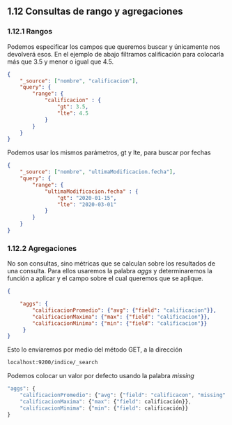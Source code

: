 ## 1.12 Consultas de rango y agregaciones

### 1.12.1 Rangos

Podemos especificar los campos que queremos buscar y únicamente nos
devolverá esos. En el ejemplo de abajo filtramos calificación para
colocarla más que 3.5 y menor o igual que 4.5.

``` json
{
    "_source": ["nombre", "calificacion"], 
    "query": {
        "range": {
            "calificacion" : {
                "gt": 3.5,
                "lte": 4.5
            }
        }
    }
}
```

Podemos usar los mismos parámetros, gt y lte, para buscar por fechas

``` json
{
    "_source": ["nombre", "ultimaModificacion.fecha"], 
    "query": {
        "range": {
            "ultimaModificacion.fecha" : {
                "gt": "2020-01-15",
                "lte": "2020-03-01"
            }
        }
    }
}
```

### 1.12.2 Agregaciones

No son consultas, sino métricas que se calculan sobre los resultados de
una consulta. Para ellos usaremos la palabra *aggs* y determinaremos la
función a aplicar y el campo sobre el cual queremos que se aplique.

``` json
{

    "aggs": {
        "calificacionPromedio": {"avg": {"field": "calificacion"}},
        "calificacionMaxima": {"max": {"field": "calificacion"}},
        "calificacionMinima": {"min": {"field": "calificacion"}}
     }
}
```

Esto lo enviaremos por medio del método GET, a la dirección

``` bash
localhost:9200/indice/_search
```

Podemos colocar un valor por defecto usando la palabra *missing*

``` javascript
"aggs": {
    "calificacionPromedio": {"avg": {"field": "calificacon", "missing": 3.0}},
    "calificacionMaxima": {"max": {"field": calificación}},
    "calificacionMinima": {"min": {"field": calificación}}
}
```
